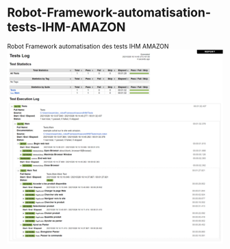 # Robot-Framework-automatisation-tests-IHM-AMAZON
Robot Framework automatisation des tests IHM AMAZON
![alt text](https://github.com/issam-sudo/Robot-Framework-automatisation-tests-IHM-AMAZON/blob/master/result%20log.png?raw=true)
